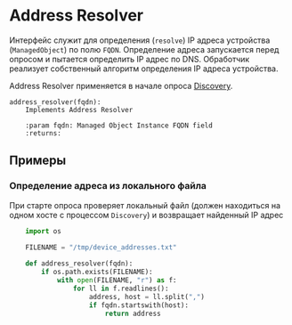 # Address Resolver


Интерфейс служит для определения (`resolve`) IP адреса устройства (`ManagedObject`) по полю `FQDN`.
Определение адреса запускается перед опросом и пытается определить IP адрес по DNS. Обработчик реализует собственный алгоритм определения IP адреса устройства.

Address Resolver применяется в начале опроса [Discovery](../discovery-reference/box/index.md).

 
    address_resolver(fqdn):
        Implements Address Resolver
    
        :param fqdn: Managed Object Instance FQDN field 
        :returns: 

## Примеры

### Определение адреса из локального файла 

При старте опроса проверяет локальный файл (должен находиться на одном хосте с процессом `Discovery`) и возвращает найденный IP адрес

```python
    import os

    FILENAME = "/tmp/device_addresses.txt"
    
    def address_resolver(fqdn):
        if os.path.exists(FILENAME):
            with open(FILENAME, "r") as f:
                for ll in f.readlines():
                    address, host = ll.split(",")
                    if fqdn.startswith(host):
                        return address

```
